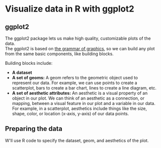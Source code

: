 # Visualize data in R with ggplot2 <br/>
## ggplot2 <br/>

The ggplot2 package lets us make high quality, customizable plots of the data. <br/>
The ggplot2 is based on [the grammar of graphics](https://www.amazon.com/Grammar-Graphics-Statistics-Computing/dp/0387245448), so we can build any plot from the same basic components, like building blocks. <br/>

Building blocks include:

 - **A dataset**
 - **A set of geoms:** A geom refers to the geometric object used to represent our data. For example, we can use points to create a scatterplot, bars to create a bar chart, lines to create a line diagram, etc. 
 - **A set of aesthetic attributes:** An aesthetic is a visual property of an object in our plot. We can think of an aesthetic as a connection, or mapping, between a visual feature in our plot and a variable in our data. For example, in a scatterplot, aesthetics include things like the size, shape, color, or location (x-axis, y-axis) of our data points. 


## Preparing the data
W'll use R code to specify the dataset, geom, and aesthetics of the plot.
